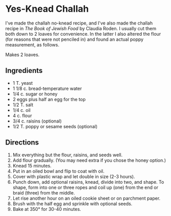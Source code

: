 # Yes-Knead Challah

I've made the challah no-knead recipe, and I've also made the challah recipe in *The Book of Jewish Food* by Claudia Roden.  I usually cut them both down to 2 loaves for convenience.  In the latter I also altered the flour (for reasons that were not penciled in) and found an actual poppy measurement, as follows.

Makes 2 loaves.

## Ingredients

* 1 T. yeast
* 1 1/8 c. bread-temperature water
* 1/4 c. sugar or honey
* 2 eggs plus half an egg for the top
* 1/2 T. salt
* 1/4 c. oil
* 4 c. flour
* 3/4 c. raisins (optional)
* 1/2 T. poppy or sesame seeds (optional)

## Directions

1. Mix everything but the flour, raisins, and seeds well.
2. Add flour gradually.  (You may need extra if you chose the honey option.)
3. Knead 15 minutes.
4. Put in an oiled bowl and flip to coat with oil.
5. Cover with plastic wrap and let double in size (2-3 hours).
6. Punch down, add optional raisins, knead, divide into two, and shape.  To shape, form into one or three ropes and coil up (one) from the end or braid (three) from the middle.
7. Let rise another hour on an oiled cookie sheet or on parchment paper.
8. Brush with the half egg and sprinkle with optional seeds.
9. Bake at 350° for 30-40 minutes.
